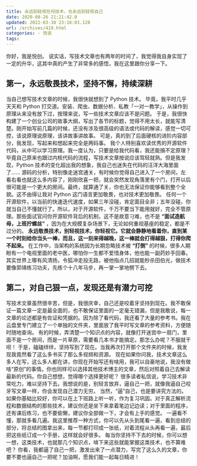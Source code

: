 ```yaml
---
title: 永远别轻视任何技术，也永远别轻视自己
date: 2020-08-26 21:21:42.0
updated: 2022-03-30 23:18:03.128
url: /archives/419.html
categories: - 悦说
tags: 
---
```




你好，我是悦创。 说实话，写技术文章也有两年的时间了，我觉得我自身实现了一定的升华，这其中真的产生了非常多的感悟，我在这里跟你分享一下。

## 第一，永远敬畏技术，坚持不懈，持续深耕

当自己想写技术文章的时候，我很快就想到了 Python 技术。 毕竟，我平时几乎天天和 Python 打交道。安装、爬虫、数据分析、私教「一对一教学」，从操作到原理从来没有放下过，按理来说，写一些技术文章应该不是问题。 于是，我很快构建了一个创业公司的故事大纲，写出了各节的标题，觉得不用太长，就能写清楚。刚开始写前几篇的时候，还没有涉及很高级的语法或代码的解读，感觉一切可控，该说原理说原理，该讲故事讲故事。 可是，真的到了后面硬核的进阶内容部分，我发现，写起来和想起来完全是两码事。 我个人特别喜欢读优秀的开源软件代码，从中可以学习原理。我一度认为，只要是给我代码看，我还能搞不定原理？毕竟自己原来也跟过内核代码的流程，写技术文章按说应该驾轻就熟。但是我发现，Python 技术的变化超出我的想象，我自己也迷失在代码的汪洋大海里面了…… 源码的分析，特别像走迷宫通关，有时候你觉得自己进入了一个房间，左看右看也就这么多内容了，刚刚欣喜一把，就会突然发现角落里有个门，打开以后很可能是一个更大的房间。最终，就算通了关，你也无法保证你能够看到整个全貌。这不由得让我对 Python 这门语言更加敬畏，也对技术更加敬畏。 任何一个开源软件，以当前的快速迭代速度，如果三年没碰，肯定面目全非；五年没碰，你就当自己不懂就行了。所以，对于开源软件，千万不要当下能用就好，完全不管原理。那些面试官问你开源软件背后的机制，这不是故意刁难，也不是 **“面试造航母，上班拧螺丝”** ，因为在大规模复杂场景下，无论如何重视基座的稳定，都是不过分的。 **永远敬畏技术，别轻视技术，你轻视它。它就会静静地看着你，直到某一个时刻给你当头一棒，而且，这一刻来得越晚，这一棒就会打得越狠，打得你爬不起来。** 在工作中，当架构的系统因为长期忽略技术被 **“打倒”** 的时候，很多人期盼有一个电视里面的老中医，哪怕你一生都不爱惜身体，他也能一副药妙手回春。其实世界上哪有风清扬，令狐冲走投无路，被他指点几招就能秒杀田伯光，做技术要像郭靖练习功夫，先练个十八年马步，再一掌一掌地劈下去。

## 第二，对自己狠一点，发现还是有潜力可挖

写技术文章虽然很辛苦，但是，我很庆幸，自己还是咬着牙坚持到现在。我不敢保证一篇文章一定是最全面的，也不敢保证里面的一定毫无错漏，但是我敢说，每一文章的论述都是有佐证和凭据的。因为除了看代码，我还看了大量的参考书。我在云盘里专门建立了一个单独的文件夹，里面放了我平时写文章的参考资料，方便随时随地查询。 有的时候，弄清楚一个知识点的内容，就像打开迷宫中一扇门，里面不是一个房间，而是一片草原，需要看几本书才能搞定。那怎么办呢？不服就干呗！ 于是，磕磕绊绊，坚持写到了现在。当我再次打开那个文件夹的时候，我发现我竟然看了这么多书买了那么多视频和资源。 现在如果你问我，技术文章这么多人在写，这么多人都在讲，你现在开始写还有啥用，我可以自豪地说，我没有做啥“原创”的事情。你也同样可以选择其他技术博主的文章，然后对照着自己去解读最新的代码。你自己想想，觉得哪个选择更好呢？ 很多读者私信说，学习技术非常吃力，难以坚持下去。我想说的是，别轻言放弃，逼自己一把，就像我逼自己咬牙写文章一样，你会发现自己潜力无穷。 当然，“逼”自己，也是要讲究方法的。如果你基础比较好，你可以在上下班路上听一听，作为复习巩固。对于真正解析流程和数据结构的那些技术，建议你还是坐下来拿着笔边记边读；对于里面的程序，还有课后练习，也不要偷懒，建议你全部做一下，才会有上手的感觉。 一遍看不懂，那就多看几遍。我这里推荐一种方式，你可以先从头到尾看一遍，看到总结的部分，将总结的图拿出来，每一节都打印成一张纸，对着流程从头再看一遍，最后把这些纸订成一个手册，这样就会好很多。 每当你坚持不下去的时候，你可以想一想，这类技术，也就那几个知识点，啃下来这些就能掌握这类技术，也不算难吧？ 你看，我都逼了自己一把，激发出来了一点潜力，写完了这么久的文章，你要不要也逼自己一把呢？加油啊，愿我们能一起每日精进！